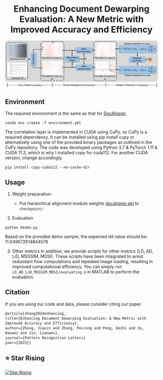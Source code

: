 
<div align=center>

# Enhancing Document Dewarping Evaluation: A New Metric with Improved Accuracy and Efficiency


</div>

<p align="center">
  <img src="img/pipeline.jpg" width='800'>
</p>


## Environment
The required environment is the same as that for [DocAligner](https://github.com/ZZZHANG-jx/DocAligner).
```
conda env create -f environment.yml
```
The correlation layer is implemented in CUDA using CuPy, so CuPy is a required dependency. It can be installed using pip install cupy or alternatively using one of the provided binary packages as outlined in the CuPy repository. The code was developed using Python 3.7 & PyTorch 1.11 & CUDA 11.2, which is why I installed cupy for cuda112. For another CUDA version, change accordingly.
```
pip install cupy-cuda112 --no-cache-dir
``` 

## Usage
1. Weight preparation:
    * Put hierarchical alignment module weights [docaligner.pkl](https://1drv.ms/f/s!Ak15mSdV3Wy4ibRvLXIMbJoIzkpSpQ?e=mkiGBp) to `checkpoint/`

2. Evaluation
```
python deomo.py
```

Based on the provided demo sample, the expected dd value should be: 11.049672614844578


3. Other metrics
In addition, we provide scripts for other metrics (LD, AD, LiD, MSSSIM, MDSI). These scripts have been integrated to avoid redundant flow computations and repeated image loading, resulting in improved computational efficiency. You can simply run ```LD_AD_LiD_MSSSIM_MDSI/evaluating.m``` in MATLAB to perform the evaluation.

## Citation
If you are using our code and data, please consider citing our paper.
```
@article{zhang2024enhancing,
title={Enhancing Document Dewarping Evaluation: A New Metric with Improved Accuracy and Efficiency},
author={Zhang, Jiaxin and Zhang, Peirong and Peng, Dezhi and Xu, Haowei and Jin, Lianwen},
journal={Pattern Recognition Letters}
year={2025}}
```


## ⭐ Star Rising
[![Star Rising](https://api.star-history.com/svg?repos=ZZZHANG-jx/DocAligner-Distortion&type=Timeline)](https://star-history.com/#ZZZHANG-jx/DocAligner-Distortion&Timeline)
